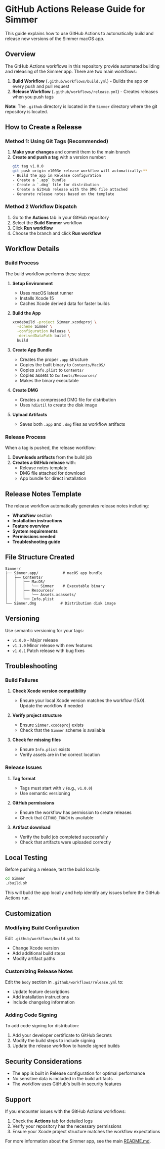 # GitHub Actions Release Guide for Simmer

This guide explains how to use GitHub Actions to automatically build and release new versions of the Simmer macOS app.

## Overview

The GitHub Actions workflows in this repository provide automated building and releasing of the Simmer app. There are two main workflows:

1. **Build Workflow** (`.github/workflows/build.yml`) - Builds the app on every push and pull request
2. **Release Workflow** (`.github/workflows/release.yml`) - Creates releases when you push tags

**Note**: The `.github` directory is located in the `Simmer` directory where the git repository is located.

## How to Create a Release

### Method 1: Using Git Tags (Recommended)

1. **Make your changes** and commit them to the main branch
2. **Create and push a tag** with a version number:
   ```bash
   git tag v1.0.0
   git push origin v1003e release workflow will automatically:**
   - Build the app in Release configuration
   - Create a `.app` bundle
   - Create a `.dmg` file for distribution
   - Create a GitHub release with the DMG file attached
   - Generate release notes based on the template

### Method 2 Workflow Dispatch

1. Go to the **Actions** tab in your GitHub repository
2. Select the **Build Simmer** workflow
3. Click **Run workflow**
4. Choose the branch and click **Run workflow**

## Workflow Details

### Build Process

The build workflow performs these steps:

1. **Setup Environment**
   - Uses macOS latest runner
   - Installs Xcode 15
   - Caches Xcode derived data for faster builds

2. **Build the App**
   ```bash
   xcodebuild -project Simmer.xcodeproj \
     -scheme Simmer \
     -configuration Release \
     -derivedDataPath build \
     build
   ```
3. **Create App Bundle**
   - Creates the proper `.app` structure
   - Copies the built binary to `Contents/MacOS/`
   - Copies `Info.plist` to `Contents/`
   - Copies assets to `Contents/Resources/`
   - Makes the binary executable
4. **Create DMG**
   - Creates a compressed DMG file for distribution
   - Uses `hdiutil` to create the disk image
5. **Upload Artifacts**
   - Saves both `.app` and `.dmg` files as workflow artifacts

### Release Process

When a tag is pushed, the release workflow:

1. **Downloads artifacts** from the build job
2. **Creates a GitHub release** with:
   - Release notes template
   - DMG file attached for download
   - App bundle for direct installation

## Release Notes Template

The release workflow automatically generates release notes including:

- **WhatsNew** section
- **Installation instructions**
- **Feature overview**
- **System requirements**
- **Permissions needed**
- **Troubleshooting guide**

## File Structure Created

```
Simmer/
├── Simmer.app/           # macOS app bundle
│   ├── Contents/
│   │   ├── MacOS/
│   │   │   └── Simmer    # Executable binary
│   │   ├── Resources/
│   │   │   └── Assets.xcassets/
│   │   └── Info.plist
└── Simmer.dmg           # Distribution disk image
```

## Versioning

Use semantic versioning for your tags:
- `v1.0.0` - Major release
- `v1.1.0` Minor release with new features
- `v1.0.1` Patch release with bug fixes

## Troubleshooting

### Build Failures
1. **Check Xcode version compatibility**
   - Ensure your local Xcode version matches the workflow (15.0). Update the workflow if needed

2. **Verify project structure**
   - Ensure `Simmer.xcodeproj` exists
   - Check that the `Simmer` scheme is available

3. **Check for missing files**
   - Ensure `Info.plist` exists
   - Verify assets are in the correct location

### Release Issues

1. **Tag format**
   - Tags must start with `v` (e.g., `v1.0.0`)
   - Use semantic versioning

2. **GitHub permissions**
   - Ensure the workflow has permission to create releases
   - Check that `GITHUB_TOKEN` is available

3. **Artifact download**
   - Verify the build job completed successfully
   - Check that artifacts were uploaded correctly

## Local Testing

Before pushing a release, test the build locally:

```bash
cd Simmer
./build.sh
```

This will build the app locally and help identify any issues before the GitHub Actions run.

## Customization

### Modifying Build Configuration

Edit `.github/workflows/build.yml` to:
- Change Xcode version
- Add additional build steps
- Modify artifact paths

### Customizing Release Notes

Edit the `body` section in `.github/workflows/release.yml` to:
- Update feature descriptions
- Add installation instructions
- Include changelog information

### Adding Code Signing

To add code signing for distribution:

1. Add your developer certificate to GitHub Secrets
2. Modify the build steps to include signing
3. Update the release workflow to handle signed builds

## Security Considerations

- The app is built in Release configuration for optimal performance
- No sensitive data is included in the build artifacts
- The workflow uses GitHub's built-in security features

## Support

If you encounter issues with the GitHub Actions workflows:

1. Check the **Actions** tab for detailed logs
2. Verify your repository has the necessary permissions
3. Ensure your Xcode project structure matches the workflow expectations

For more information about the Simmer app, see the main [README.md](README.md). 